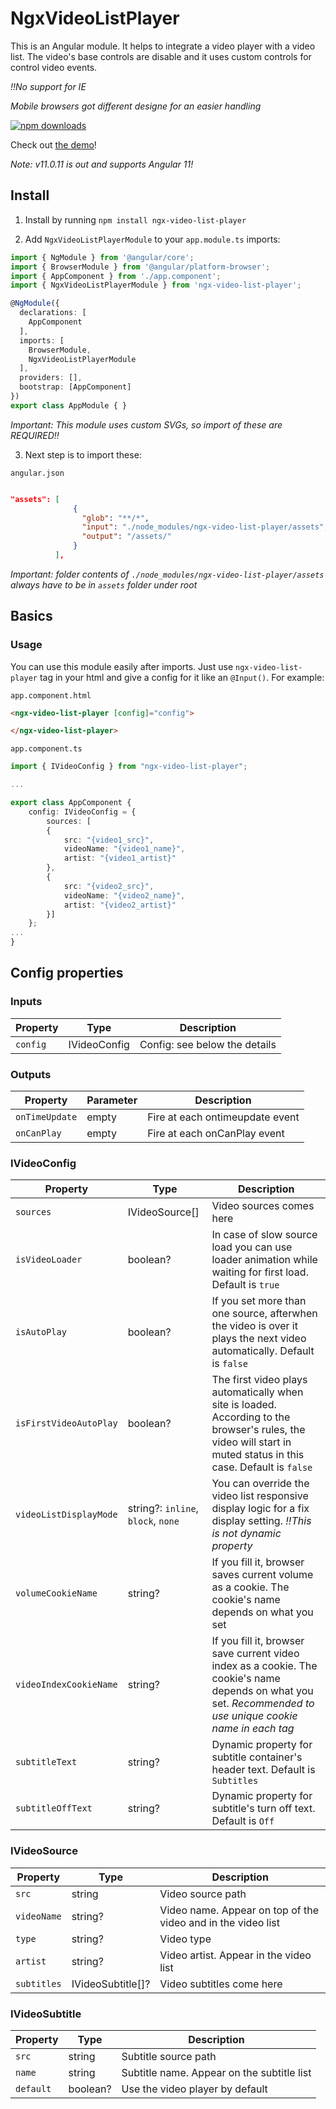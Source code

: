# NgxVideoListPlayer

This is an Angular module. It helps to integrate a video player with a video list. The video's base controls are disable and it uses custom controls for control video events.

*!!No support for IE*

*Mobile browsers got different designe for an easier handling*

[![npm downloads](https://img.shields.io/npm/dm/ngx-video-list-player.svg)](http://npm-stat.com/charts.html?package=ngx-video-list-player)

Check out [the demo](https://pepe19000.github.io/Demo/menu/NgxVideoListPlayer)!

*Note: v11.0.11 is out and supports Angular 11!*

## Install

1) Install by running `npm install ngx-video-list-player`

2) Add `NgxVideoListPlayerModule` to your `app.module.ts` imports:

```ts
import { NgModule } from '@angular/core';
import { BrowserModule } from '@angular/platform-browser';
import { AppComponent } from './app.component';
import { NgxVideoListPlayerModule } from 'ngx-video-list-player';

@NgModule({
  declarations: [
    AppComponent
  ],
  imports: [
    BrowserModule,
    NgxVideoListPlayerModule
  ],
  providers: [],
  bootstrap: [AppComponent]
})
export class AppModule { }
```

*Important: This module uses custom SVGs, so import of these are REQUIRED!!*

3) Next step is to import these:

`angular.json`

```json

"assets": [              
              {
                "glob": "**/*",
                "input": "./node_modules/ngx-video-list-player/assets",
                "output": "/assets/"
              }            
          ],

```

*Important: folder contents of `./node_modules/ngx-video-list-player/assets` always have to be in `assets` folder under root*

## Basics

### Usage

You can use this module easily after imports. Just use `ngx-video-list-player` tag in your html and give a config for it like an `@Input()`.
For example:

`app.component.html`

```html
<ngx-video-list-player [config]="config">

</ngx-video-list-player>
```

`app.component.ts`

```ts
import { IVideoConfig } from "ngx-video-list-player";

...

export class AppComponent {
    config: IVideoConfig = {
        sources: [
        {
            src: "{video1_src}",
            videoName: "{video1_name}",
            artist: "{video1_artist}"
        },
        {
            src: "{video2_src}",
            videoName: "{video2_name}",
            artist: "{video2_artist}"
        }]          
    };
...
}

```

## Config properties

### Inputs

| Property | Type | Description
| --- | --- | --- |
| `config` | IVideoConfig | Config: see below the details |

### Outputs

| Property | Parameter | Description
| --- | --- | --- |
| `onTimeUpdate` | empty | Fire at each ontimeupdate event |
| `onCanPlay` | empty | Fire at each onCanPlay event |

### IVideoConfig

| Property | Type | Description
| --- | --- | --- |
| `sources` | IVideoSource[] | Video sources comes here |
| `isVideoLoader` | boolean? | In case of slow source load you can use loader animation while waiting for first load. Default is `true` |
| `isAutoPlay` | boolean? | If you set more than one source, afterwhen the video is over it plays the next video automatically. Default is `false`  |
| `isFirstVideoAutoPlay` | boolean? | The first video plays automatically when site is loaded. According to the browser's rules, the video will start in muted status in this case. Default is `false` |
| `videoListDisplayMode` | string?: `inline`, `block`, `none` | You can override the video list responsive display logic for a fix display setting. *!!This is not dynamic property* |
| `volumeCookieName` | string? | If you fill it, browser saves current volume as a cookie. The cookie's name depends on what you set |
| `videoIndexCookieName` | string? | If you fill it, browser save current video index as a cookie. The cookie's name depends on what you set. *Recommended to use unique cookie name in each tag* |
| `subtitleText` | string? | Dynamic property for subtitle container's header text. Default is `Subtitles` |
| `subtitleOffText` | string? | Dynamic property for subtitle's turn off text. Default is `Off` |


### IVideoSource


| Property | Type | Description
| --- | --- | --- |
| `src` | string | Video source path |
| `videoName` | string? | Video name. Appear on top of the video and in the video list |
| `type` | string? | Video type |
| `artist` | string? | Video artist. Appear in the video list |
| `subtitles` | IVideoSubtitle[]? | Video subtitles come here |


### IVideoSubtitle

| Property | Type | Description
| --- | --- | --- |
| `src` | string | Subtitle source path |
| `name` | string | Subtitle name. Appear on the subtitle list |
| `default` | boolean? | Use the video player by default |